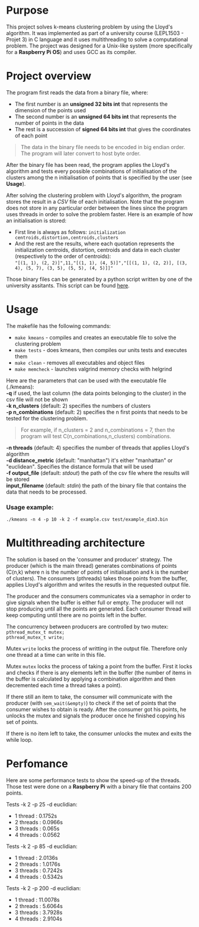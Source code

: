 # Purpose
This project solves k-means clustering problem by using the Lloyd's algorithm. It was implemented as part of a university course (LEPL1503 - Projet 3) in C language and it uses multithreading to solve a computational problem. The project was designed for a Unix-like system (more specifically for a **Raspberry Pi OS**) and uses GCC as its compiler. 

# Project overview

The program first reads the data from a binary file, where: 
* The first number is an **unsigned 32 bits int** that represents the dimension of the points used 
* The second number is an **unsigned 64 bits int** that represents the number of points in the data 
* The rest is a succession of **signed 64 bits int** that gives the coordinates of each point 
> The data in the binary file needs to be encoded in big endian order. The program will later convert to host byte order. 

After the binary file has been read, the program applies the Lloyd's algorithm and tests every possible combinations of initialisation of the clusters among the n initialisation of points that is specified by the user (see **Usage**). 

After solving the clustering problem with Lloyd's algorithm, the program stores the result in a *CSV* file of each initialisation. Note that the program does not store in any particular order between the lines since the program uses threads in order to solve the problem faster. Here is an example of how an initialisation is stored: 
* First line is always as follows: 
 `initialization centroids,distortion,centroids,clusters` 
* And the rest are the results, where each quotation represents the initialization centroids, distortion, centroids and data in each cluster (respectively to the order of centroids): \
`"[(1, 1), (2, 2)]",11,"[(1, 1), (4, 5)]","[[(1, 1), (2, 2)], [(3, 4), (5, 7), (3, 5), (5, 5), (4, 5)]]"`

Those binary files can be generated by a python script written by one of the university assitants. This script can be found [here](https://github.com/louisna/lepl1503-2022-pyfec). 

# Usage
The makefile has the following commands:
* `make kmeans` - compiles and creates an executable file to solve the clustering problem 
* `make tests` - does kmeans, then compiles our units tests and executes them 
* `make clean` - removes all executables and object files 
* `make memcheck` - launches valgrind memory checks with helgrind

Here are the parameters that can be used with the executable file (./kmeans): \
**-q** if used, the last column (the data points belonging to the cluster) in the csv file will not be shown \
**-k n_clusters** (default: 2) specifies the numbers of clusters  \
**-p n_combinations** (default: 2) specifies the n first points that needs to be tested for the clustering problem. 
> For example, if n_clusters = 2 and n_combinations = 7, then the program will test C(n_combinations,n_clusters) combinations.

**-n threads** (default: 4) specifies the number of threads that applies Lloyd's algorithm \
**-d distance_metric** (default: "manhattan") it's either "manhattan" or "euclidean". Specifies the distance formula that will be used \
**-f output_file** (default: *stdout*) the path of the csv file where the results will be stored \
**input_filename** (default: *stdin*) the path of the binary file that contains the data that needs to be processed. 

### Usage example:
`./kmeans -n 4 -p 10 -k 2 -f example.csv test/example_dim3.bin`


# Multithreading architecture 
The solution is based on the 'consumer and producer' strategy. The producer (which is the main thread) generates combinations of points (C(n,k) where
n is the number of points of initialisation and k is the number of clusters). The consumers (pthreads) takes those points from the buffer, applies Lloyd's algorithm and writes the resutls in the requested output file. 

The producer and the consumers communicates via a semaphor in order to give signals when the buffer is either full or empty. The producer will not stop producing until all the points are generated. Each consumer thread will keep computing until there are no points left in the buffer. 

The concurrency between producers are controlled by two mutex: \
`pthread_mutex_t mutex;` \
`pthread_mutex_t write;`


Mutex `write` locks the process of writting in the output file. Therefore only one thread at a time can write in this file. 

Mutex `mutex` locks the process of taking a point from the buffer. First it locks and checks if there is any elements left in the buffer 
(the number of items in the buffer is calculated by applying a combination algorithm and then decremented each time a thread takes a point). 

If there still an item to take, the consumer will communicate with the producer (with `sem_wait(&empty)`) to check if the set of points that the consumer wishes to obtain is ready. After the consumer got his points, he unlocks the mutex and signals the producer once he finished copying his set of points. 

If there is no item left to take, the consumer unlocks the mutex and exits the while loop.

# Perfomance
Here are some performance tests to show the speed-up of the threads. Those test were done on a **Raspberry Pi** with a binary file that contains 200 points.

Tests -k 2 -p 25 -d euclidian:
- 1 thread  : 0.1752s
- 2 threads : 0.0966s
- 3 threads : 0.065s
- 4 threads : 0.0562

Tests -k 2 -p 85 -d euclidian:
- 1 thread  : 2.0136s
- 2 threads : 1.0176s
- 3 threads : 0.7242s
- 4 threads : 0.5342s

Tests -k 2 -p 200 -d euclidian:
- 1 thread  : 11.0078s
- 2 threads : 5.6064s
- 3 threads : 3.7928s
- 4 threads : 2.9104s


